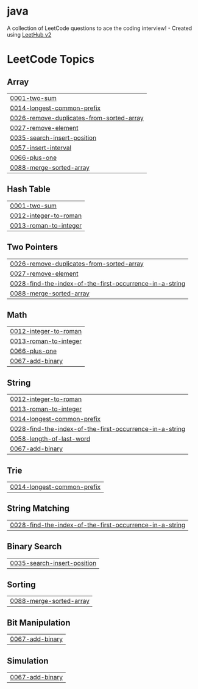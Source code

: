 # java
A collection of LeetCode questions to ace the coding interview! - Created using [LeetHub v2](https://github.com/arunbhardwaj/LeetHub-2.0)

<!---LeetCode Topics Start-->
# LeetCode Topics
## Array
|  |
| ------- |
| [0001-two-sum](https://github.com/niharika-25bisen/java/tree/master/0001-two-sum) |
| [0014-longest-common-prefix](https://github.com/niharika-25bisen/java/tree/master/0014-longest-common-prefix) |
| [0026-remove-duplicates-from-sorted-array](https://github.com/niharika-25bisen/java/tree/master/0026-remove-duplicates-from-sorted-array) |
| [0027-remove-element](https://github.com/niharika-25bisen/java/tree/master/0027-remove-element) |
| [0035-search-insert-position](https://github.com/niharika-25bisen/java/tree/master/0035-search-insert-position) |
| [0057-insert-interval](https://github.com/niharika-25bisen/java/tree/master/0057-insert-interval) |
| [0066-plus-one](https://github.com/niharika-25bisen/java/tree/master/0066-plus-one) |
| [0088-merge-sorted-array](https://github.com/niharika-25bisen/java/tree/master/0088-merge-sorted-array) |
## Hash Table
|  |
| ------- |
| [0001-two-sum](https://github.com/niharika-25bisen/java/tree/master/0001-two-sum) |
| [0012-integer-to-roman](https://github.com/niharika-25bisen/java/tree/master/0012-integer-to-roman) |
| [0013-roman-to-integer](https://github.com/niharika-25bisen/java/tree/master/0013-roman-to-integer) |
## Two Pointers
|  |
| ------- |
| [0026-remove-duplicates-from-sorted-array](https://github.com/niharika-25bisen/java/tree/master/0026-remove-duplicates-from-sorted-array) |
| [0027-remove-element](https://github.com/niharika-25bisen/java/tree/master/0027-remove-element) |
| [0028-find-the-index-of-the-first-occurrence-in-a-string](https://github.com/niharika-25bisen/java/tree/master/0028-find-the-index-of-the-first-occurrence-in-a-string) |
| [0088-merge-sorted-array](https://github.com/niharika-25bisen/java/tree/master/0088-merge-sorted-array) |
## Math
|  |
| ------- |
| [0012-integer-to-roman](https://github.com/niharika-25bisen/java/tree/master/0012-integer-to-roman) |
| [0013-roman-to-integer](https://github.com/niharika-25bisen/java/tree/master/0013-roman-to-integer) |
| [0066-plus-one](https://github.com/niharika-25bisen/java/tree/master/0066-plus-one) |
| [0067-add-binary](https://github.com/niharika-25bisen/java/tree/master/0067-add-binary) |
## String
|  |
| ------- |
| [0012-integer-to-roman](https://github.com/niharika-25bisen/java/tree/master/0012-integer-to-roman) |
| [0013-roman-to-integer](https://github.com/niharika-25bisen/java/tree/master/0013-roman-to-integer) |
| [0014-longest-common-prefix](https://github.com/niharika-25bisen/java/tree/master/0014-longest-common-prefix) |
| [0028-find-the-index-of-the-first-occurrence-in-a-string](https://github.com/niharika-25bisen/java/tree/master/0028-find-the-index-of-the-first-occurrence-in-a-string) |
| [0058-length-of-last-word](https://github.com/niharika-25bisen/java/tree/master/0058-length-of-last-word) |
| [0067-add-binary](https://github.com/niharika-25bisen/java/tree/master/0067-add-binary) |
## Trie
|  |
| ------- |
| [0014-longest-common-prefix](https://github.com/niharika-25bisen/java/tree/master/0014-longest-common-prefix) |
## String Matching
|  |
| ------- |
| [0028-find-the-index-of-the-first-occurrence-in-a-string](https://github.com/niharika-25bisen/java/tree/master/0028-find-the-index-of-the-first-occurrence-in-a-string) |
## Binary Search
|  |
| ------- |
| [0035-search-insert-position](https://github.com/niharika-25bisen/java/tree/master/0035-search-insert-position) |
## Sorting
|  |
| ------- |
| [0088-merge-sorted-array](https://github.com/niharika-25bisen/java/tree/master/0088-merge-sorted-array) |
## Bit Manipulation
|  |
| ------- |
| [0067-add-binary](https://github.com/niharika-25bisen/java/tree/master/0067-add-binary) |
## Simulation
|  |
| ------- |
| [0067-add-binary](https://github.com/niharika-25bisen/java/tree/master/0067-add-binary) |
<!---LeetCode Topics End-->